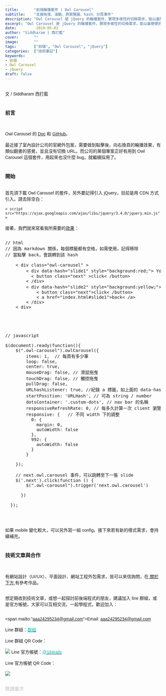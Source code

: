 ```yaml
---
title:       "前端輪播套件 | Owl Carousel"
subtitle:    "支援拖曳、滾動、跨瀏覽器、hash、分頁事件"
description: "Owl Carousel 是 jQuery 的輪播套件，實現多樣性的切換需求，能以最簡便的方式建立輪播......"
excerpt: "Owl Carousel 是 jQuery 的輪播套件，實現多樣性的切換需求，能以最簡便的方式建立輪播......。"
date:         2019-05-02
author: "Siddharam | 西打藍"
cover:       ""
image:       ""
tags:        ["前端", "Owl Carousel", "jQuery"]
categories:  ["技術筆記"]
keywords:
- 前端
- Owl Carousel
- jQuery
draft: false
---
```



<article style="font-family: 'Noto Sans TC', '微軟正黑體', sans-serif; font-weight: 300;">

<br>文 / Siddharam 西打藍<br><br>

<h3 class="article-h1-color">前言</h3><br>

Owl Carousel 的 <a href="https://owlcarousel2.github.io/OwlCarousel2/" target="_blank">Doc</a> 和 <a href="https://github.com/OwlCarousel2/OwlCarousel2" target="_blank">GitHub</a>。<br><br>
最近接了室內設計公司的官網外包案，需要做到點擊後，向右換頁的輪播效果，有類似翻書的感覺，並且沒有切換 URL。而公司的某個專案正好有用到 Owl Carousel 這個套件，用起來也沒什麼 bug，就繼續採用了。<br><br>

<h3 class="article-h1-color">開始</h3><br>
首先須下載 Owl Carousel 的套件，另外要記得引入 jQuery，目前是用 CDN 方式引入。請去除空白：<br><br>
<code>< script src="https://ajax.googleapis.com/ajax/libs/jquery/3.4.0/jquery.min.js"></ script></code><br><br>
接著，我們就來寫看我所需要的<a href="https://frankyeah.github.io/yand/" target="_blank">效果</a>：<br><br>

<pre>
// html
// 因為 markdown 關係，每個標籤都有空格，如需使用，記得移除
// 當點擊 back，會跳轉到該 hash <br>
    < div class="owl-carousel" >
        < div data-hash="slide1" style="background:red;"> Your Content 第一頁
          < button class="next" >click< /button>    
        < /div>
        < div data-hash="slide2" style="background:yellow;"> Your Content 第二頁
            < button class="next">click< /button>    
            < a href="index.html#slide1">back< /a>
        < /div>
    < div>

</pre>

<br><br>

<pre>
// javascript<br>
$(document).ready(function(){
    $(".owl-carousel").owlCarousel({
        items: 1,  // 每頁有多少筆
        loop: false,
        center: true,
        mouseDrag: false, // 滑鼠拖曳
        touchDrag: false, // 觸控拖曳
        pullDrag: false,
        URLhashListener: true, //紀錄 a 標籤，如上面的 data-hash="slide1"
        startPosition: 'URLHash', // 可為 string / number
        dotsContainer: '.custom-dots', // nav bar 的名稱
        responsiveRefreshRate: 0, // 每多久計算一次 client 瀏覽器寬度
        responsive: {   // 不同 width 下的調整
          0: {
            margin: 0,
            autoWidth: false
          },
          992: {
            autoWidth: false
          }
        }

    });

    // next.owl.carousel 事件，可以跳轉至下一張 slide
    $('.next').click(function () {
        $(".owl-carousel").trigger('next.owl.carousel')
      
      })

  });

</pre>




<br><br>
如果 mobile 變化較大，可以另外寫一組 config。接下來若有新的樣式需求，會持續補充。<br><br>

<h3 class="article-h1-color">技術文章與合作</h3><br>

有網站設計（UI/UX）、平面設計、網站工程外包需求，皆可以來信詢問，在<a href="https://siddharam.com.tw/top/about/"> 關於下方 </a>有參考作品。<br><br>

想定期收到技術文章，或想一起探討前後端程式的朋友，建議加入 line 群組，或是官方帳號，大家可以互相交流，一起學程式，歡迎加入：<br><br>

<span mailto:"aaa24295234@gmail.com">Email: aaa24295234@gmail.com</span><br><br>
Line 群組：<a href="https://line.me/R/ti/g/i80ChvQ3dt"><span id="lineId" style="color:rgb(2, 186, 192); cursor:pointer">群組</span></a><br><br>
Line 群組 QR Code：<br><br>
<img src="https://frontenter.files.wordpress.com/2019/05/line-chat-room.jpg">
Line 官方帳號：<a href="http://nav.cx/dkV3Bm2"><span id="lineId" style="color:rgb(2, 186, 192); cursor:pointer">@184railx</span></a><br><br>
Line 官方帳號 QR Code：<br><br>
<img src="https://qr-official.line.me/sid/M/184railx.png">
<br><br>


</article>

<div style="color: #bfbfbf; font-size: 15px;" id="busuanzi_container_page_pv">
  閱讀量<span id="busuanzi_value_page_pv"></span>次
</div>


<script src="../../js/post.js"></script>